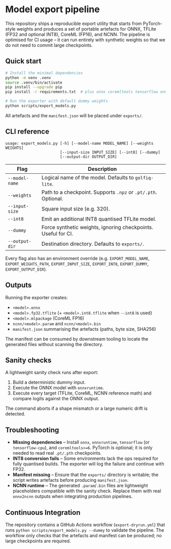 # Model export pipeline

This repository ships a reproducible export utility that starts from PyTorch-style
weights and produces a set of portable artefacts for ONNX, TFLite (FP32 and optional
INT8), CoreML (FP16), and NCNN.  The pipeline is optimised for CI usage – it can run
entirely with synthetic weights so that we do not need to commit large checkpoints.

## Quick start

```bash
# Install the minimal dependencies
python -m venv .venv
source .venv/bin/activate
pip install --upgrade pip
pip install -r requirements.txt  # plus onnx coremltools tensorflow onnxruntime

# Run the exporter with default dummy weights
python scripts/export_models.py
```

All artefacts and the `manifest.json` will be placed under `exports/`.

## CLI reference

```
usage: export_models.py [-h] [--model-name MODEL_NAME] [--weights WEIGHTS]
                        [--input-size INPUT_SIZE] [--int8] [--dummy]
                        [--output-dir OUTPUT_DIR]
```

| Flag | Description |
| --- | --- |
| `--model-name` | Logical name of the model. Defaults to `golfiq-lite`. |
| `--weights` | Path to a checkpoint. Supports `.npz` or `.pt/.pth`. Optional. |
| `--input-size` | Square input size (e.g. 320). |
| `--int8` | Emit an additional INT8 quantised TFLite model. |
| `--dummy` | Force synthetic weights, ignoring checkpoints. Useful for CI. |
| `--output-dir` | Destination directory. Defaults to `exports/`. |

Every flag also has an environment override (e.g. `EXPORT_MODEL_NAME`,
`EXPORT_WEIGHTS_PATH`, `EXPORT_INPUT_SIZE`, `EXPORT_INT8`, `EXPORT_DUMMY`,
`EXPORT_OUTPUT_DIR`).

## Outputs

Running the exporter creates:

- `<model>.onnx`
- `<model>.fp32.tflite` (+ `<model>.int8.tflite` when `--int8` is used)
- `<model>.mlpackage` (CoreML FP16)
- `ncnn/<model>.param` and `ncnn/<model>.bin`
- `manifest.json` summarising the artefacts (paths, byte size, SHA256)

The manifest can be consumed by downstream tooling to locate the generated files
without scanning the directory.

## Sanity checks

A lightweight sanity check runs after export:

1. Build a deterministic dummy input.
2. Execute the ONNX model with `onnxruntime`.
3. Execute every target (TFLite, CoreML, NCNN reference math) and compare logits
   against the ONNX output.

The command aborts if a shape mismatch or a large numeric drift is detected.

## Troubleshooting

- **Missing dependencies** – Install `onnx`, `onnxruntime`, `tensorflow` (or
  `tensorflow-cpu`), and `coremltools>=6`.  PyTorch is optional; it is only needed
  to read real `.pt/.pth` checkpoints.
- **INT8 conversion fails** – Some environments lack the ops required for fully
  quantised builds.  The exporter will log the failure and continue with FP32.
- **Manifest missing** – Ensure that the `exports/` directory is writable; the
  script writes artefacts before producing `manifest.json`.
- **NCNN runtime** – The generated `.param`/`.bin` files are lightweight placeholders
  compatible with the sanity check.  Replace them with real `onnx2ncnn` outputs when
  integrating production pipelines.

## Continuous Integration

The repository contains a GitHub Actions workflow (`export-dryrun.yml`) that runs
`python scripts/export_models.py --dummy` to validate the pipeline.  The workflow
only checks that the artefacts and manifest can be produced; no large checkpoints
are required.
